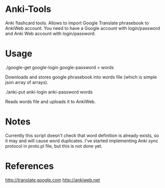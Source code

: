 Anki-Tools
==========

Anki flashcard tools. Allows to import Google Translate phrasebook to AnkiWeb account. You need to have a Google account with login/password and Anki Web account with login/password.

Usage
=====

./google-get google-login google-password > words

Downloads and stores google phrasebook into words file (which is simple json array of arrays).

./anki-put anki-login anki-password words

Reads words file and uploads it to AnkiWeb.

Notes
=====

Currently this script doesn't check that word definition is already exists, so it may and will cause word duplicates. I've started implementing Anki sync protocol in proto.pl file, but this is not done yet.

References
==========

http://translate.google.com
http://ankiweb.net
